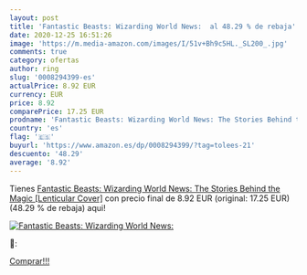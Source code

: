 ```yaml
---
layout: post
title: 'Fantastic Beasts: Wizarding World News:  al 48.29 % de rebaja'
date: 2020-12-25 16:51:26
image: 'https://m.media-amazon.com/images/I/51v+Bh9c5HL._SL200_.jpg'
comments: true
category: ofertas
author: ring
slug: '0008294399-es'
actualPrice: 8.92 EUR
currency: EUR
price: 8.92
comparePrice: 17.25 EUR
prodname: 'Fantastic Beasts: Wizarding World News: The Stories Behind the Magic [Lenticular Cover]'
country: 'es'
flag: '🇪🇸'
buyurl: 'https://www.amazon.es/dp/0008294399/?tag=tolees-21'
descuento: '48.29'
average: '8.92'
---
```


Tienes [Fantastic Beasts: Wizarding World News: The Stories Behind the Magic [Lenticular Cover]](https://www.amazon.es/dp/0008294399/?tag=tolees-21) con precio final de  8.92 EUR (original: 17.25 EUR) (48.29 %  de rebaja) aqui!

[![Fantastic Beasts: Wizarding World News: ](https://m.media-amazon.com/images/I/51v+Bh9c5HL._SL200_.jpg)](https://www.amazon.es/dp/0008294399/?tag=tolees-21)

🔎:


[Comprar!!!](https://www.amazon.es/dp/0008294399/?tag=tolees-21)
